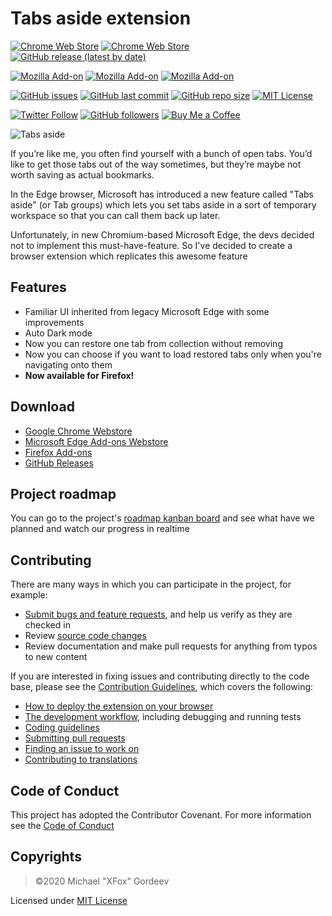 # Tabs aside extension

[![Chrome Web Store](https://img.shields.io/chrome-web-store/users/mgmjbodjgijnebfgohlnjkegdpbdjgin?label=Chrome%20Webstore%20downloads)](https://chrome.google.com/webstore/detail/tabs-aside/mgmjbodjgijnebfgohlnjkegdpbdjgin)
[![Chrome Web Store](https://img.shields.io/chrome-web-store/rating/mgmjbodjgijnebfgohlnjkegdpbdjgin)](https://chrome.google.com/webstore/detail/tabs-aside/mgmjbodjgijnebfgohlnjkegdpbdjgin)
[![GitHub release (latest by date)](https://img.shields.io/github/v/release/xfox111/chromiumtabsaside)](https://github.com/xfox111/chromiumtabsaside/releases/latest)

[![Mozilla Add-on](https://img.shields.io/amo/users/popup-blocker?label=Firefox%20Webstore%20downloads)](https://addons.mozilla.org/)
[![Mozilla Add-on](https://img.shields.io/amo/dw/popup-blocker)](https://addons.mozilla.org/)
[![Mozilla Add-on](https://img.shields.io/amo/rating/popup-blocker)](https://addons.mozilla.org/)

[![GitHub issues](https://img.shields.io/github/issues/xfox111/chromiumtabsaside)](https://github.com/xfox111/ChromiumTabsAside/issues)
[![GitHub last commit](https://img.shields.io/github/last-commit/xfox111/chromiumtabsaside)](https://github.com/xfox111/ChromiumTabsAside/commits/master)
[![GitHub repo size](https://img.shields.io/github/repo-size/xfox111/chromiumtabsaside?label=repo%20size)](https://github.com/xfox111/ChromiumTabsAside)
[![MIT License](https://img.shields.io/github/license/xfox111/chromiumtabsaside)](https://opensource.org/licenses/MIT)

[![Twitter Follow](https://img.shields.io/twitter/follow/xfox111?style=social)](https://twitter.com/xfox111)
[![GitHub followers](https://img.shields.io/github/followers/xfox111?label=Follow%20@xfox111&style=social)](https://github.com/xfox111)
[![Buy Me a Coffee](https://img.shields.io/badge/Buy%20Me%20a%20Coffee-%40xfox111-orange)](https://buymeacoffee.com/xfox111)

![Tabs aside](https://xfox111.net/y7xk3z)

If you’re like me, you often find yourself with a bunch of open tabs. You’d like to get those tabs out of the way sometimes, but they’re maybe not worth saving as actual bookmarks.

In the Edge browser, Microsoft has introduced a new feature called "Tabs aside" (or Tab groups) which lets you set tabs aside in a sort of temporary workspace so that you can call them back up later.

Unfortunately, in new Chromium-based Microsoft Edge, the devs decided not to implement this must-have-feature. So I've decided to create a browser extension which replicates this awesome feature

## Features
- Familiar UI inherited from legacy Microsoft Edge with some improvements
- Auto Dark mode
- Now you can restore one tab from collection without removing
- Now you can choose if you want to load restored tabs only when you're navigating onto them
- **Now available for Firefox!**

## Download
- [Google Chrome Webstore](https://chrome.google.com/webstore/detail/tabs-aside/mgmjbodjgijnebfgohlnjkegdpbdjgin)
- [Microsoft Edge Add-ons Webstore](https://microsoftedge.microsoft.com/addons/detail/kmnblllmalkiapkfknnlpobmjjdnlhnd)
- [Firefox Add-ons](https://addons.mozilla.org/)
- [GitHub Releases](https://github.com/xfox111/chromiumtabsaside/releases/latest)

## Project roadmap
You can go to the project's [roadmap kanban board](https://github.com/XFox111/ChromiumTabsAside/projects/1) and see what have we planned and watch our progress in realtime

## Contributing
There are many ways in which you can participate in the project, for example:
- [Submit bugs and feature requests](https://github.com/xfox111/gutschedule/issues), and help us verify as they are checked in
- Review [source code changes](https://github.com/xfox111/gutschedule/pulls)
- Review documentation and make pull requests for anything from typos to new content

If you are interested in fixing issues and contributing directly to the code base, please see the [Contribution Guidelines](https://github.com/XFox111/ChromiumTabsAside/blob/master/CONTRIBUTING.md), which covers the following:
- [How to deploy the extension on your browser](https://github.com/XFox111/ChromiumTabsAside/blob/master/CONTRIBUTING.md#deploy-test-version-on-your-browser)
- [The development workflow](https://github.com/XFox111/ChromiumTabsAside/blob/master/CONTRIBUTING.md#development-workflow), including debugging and running tests
- [Coding guidelines](https://github.com/XFox111/ChromiumTabsAside/blob/master/CONTRIBUTING.md#coding-guidelines)
- [Submitting pull requests](https://github.com/XFox111/ChromiumTabsAside/blob/master/CONTRIBUTING.md#submitting-pull-requests)
- [Finding an issue to work on](https://github.com/XFox111/ChromiumTabsAside/blob/master/CONTRIBUTING.md#finding-an-issue-to-work-on)
- [Contributing to translations](https://github.com/XFox111/ChromiumTabsAside/blob/master/CONTRIBUTING.md#contributing-to-translations)

## Code of Conduct
This project has adopted the Contributor Covenant. For more information see the [Code of Conduct](https://github.com/XFox111/ChromiumTabsAside/blob/master/CODE_OF_CONDUCT.md)

## Copyrights
> ©2020 Michael "XFox" Gordeev

Licensed under [MIT License](https://opensource.org/licenses/MIT)